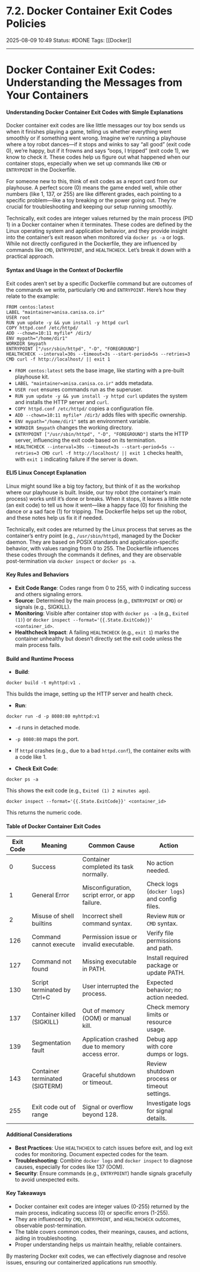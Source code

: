 # 7.2. Docker Container Exit Codes Policies

2025-08-09 10:49
Status: #DONE
Tags: [[Docker]]

---

# Docker Container Exit Codes: Understanding the Messages from Your Containers

#### Understanding Docker Container Exit Codes with Simple Explanations

Docker container exit codes are like little messages our toy box sends us when it finishes playing a game, telling us whether everything went smoothly or if something went wrong. Imagine we’re running a playhouse where a toy robot dances—if it stops and winks to say “all good” (exit code 0), we’re happy, but if it frowns and says “oops, I tripped” (exit code 1), we know to check it. These codes help us figure out what happened when our container stops, especially when we set up commands like `CMD` or `ENTRYPOINT` in the Dockerfile.

For someone new to this, think of exit codes as a report card from our playhouse. A perfect score (0) means the game ended well, while other numbers (like 1, 137, or 255) are like different grades, each pointing to a specific problem—like a toy breaking or the power going out. They’re crucial for troubleshooting and keeping our setup running smoothly.

Technically, exit codes are integer values returned by the main process (PID 1) in a Docker container when it terminates. These codes are defined by the Linux operating system and application behavior, and they provide insight into the container’s exit reason when monitored via `docker ps -a` or logs. While not directly configured in the Dockerfile, they are influenced by commands like `CMD`, `ENTRYPOINT`, and `HEALTHCHECK`. Let’s break it down with a practical approach.

#### Syntax and Usage in the Context of Dockerfile

Exit codes aren’t set by a specific Dockerfile command but are outcomes of the commands we write, particularly `CMD` and `ENTRYPOINT`. Here’s how they relate to the example:

```
FROM centos:latest
LABEL "maintainer=anisa.canisa.co.ir"
USER root
RUN yum update -y && yum install -y httpd curl
COPY httpd.conf /etc/httpd/
ADD --chown=10:11 myfile* /dir3/
ENV mypath="/home/dir1"
WORKDIR $mypath
ENTRYPOINT ["/usr/sbin/httpd", "-D", "FOREGROUND"]
HEALTHCHECK --interval=30s --timeout=3s --start-period=5s --retries=3 CMD curl -f http://localhost/ || exit 1
```

- `FROM centos:latest` sets the base image, like starting with a pre-built playhouse kit.
- `LABEL "maintainer=anisa.canisa.co.ir"` adds metadata.
- `USER root` ensures commands run as the superuser.
- `RUN yum update -y && yum install -y httpd curl` updates the system and installs the HTTP server and `curl`.
- `COPY httpd.conf /etc/httpd/` copies a configuration file.
- `ADD --chown=10:11 myfile* /dir3/` adds files with specific ownership.
- `ENV mypath="/home/dir1"` sets an environment variable.
- `WORKDIR $mypath` changes the working directory.
- `ENTRYPOINT ["/usr/sbin/httpd", "-D", "FOREGROUND"]` starts the HTTP server, influencing the exit code based on its termination.
- `HEALTHCHECK --interval=30s --timeout=3s --start-period=5s --retries=3 CMD curl -f http://localhost/ || exit 1` checks health, with `exit 1` indicating failure if the server is down.

#### ELI5 Linux Concept Explanation

Linux might sound like a big toy factory, but think of it as the workshop where our playhouse is built. Inside, our toy robot (the container’s main process) works until it’s done or breaks. When it stops, it leaves a little note (an exit code) to tell us how it went—like a happy face (0) for finishing the dance or a sad face (1) for tripping. The Dockerfile helps set up the robot, and these notes help us fix it if needed.

Technically, exit codes are returned by the Linux process that serves as the container’s entry point (e.g., `/usr/sbin/httpd`), managed by the Docker daemon. They are based on POSIX standards and application-specific behavior, with values ranging from 0 to 255. The Dockerfile influences these codes through the commands it defines, and they are observable post-termination via `docker inspect` or `docker ps -a`.

#### Key Rules and Behaviors

- **Exit Code Range**: Codes range from 0 to 255, with 0 indicating success and others signaling errors.
- **Source**: Determined by the main process (e.g., `ENTRYPOINT` or `CMD`) or signals (e.g., SIGKILL).
- **Monitoring**: Visible after container stop with `docker ps -a` (e.g., `Exited (1)`) or `docker inspect --format='{{.State.ExitCode}}' <container_id>`.
- **Healthcheck Impact**: A failing `HEALTHCHECK` (e.g., `exit 1`) marks the container unhealthy but doesn’t directly set the exit code unless the main process fails.

#### Build and Runtime Process

- **Build**:
```
docker build -t myhttpd:v1 .
```
  This builds the image, setting up the HTTP server and health check.

- **Run**:
```
docker run -d -p 8080:80 myhttpd:v1
```
  - `-d` runs in detached mode.
  - `-p 8080:80` maps the port.
  - If `httpd` crashes (e.g., due to a bad `httpd.conf`), the container exits with a code like 1.

- **Check Exit Code**:
```
docker ps -a
```
  This shows the exit code (e.g., `Exited (1) 2 minutes ago`).
```
docker inspect --format='{{.State.ExitCode}}' <container_id>
```
  This returns the numeric code.

#### Table of Docker Container Exit Codes

| Exit Code | Meaning                                      | Common Cause                                      | Action                                      |
|-----------|----------------------------------------------|--------------------------------------------------|---------------------------------------------|
| 0         | Success                                      | Container completed its task normally.           | No action needed.                           |
| 1         | General Error                                | Misconfiguration, script error, or app failure.  | Check logs (`docker logs`) and config files.|
| 2         | Misuse of shell builtins                     | Incorrect shell command syntax.                  | Review `RUN` or `CMD` syntax.               |
| 126       | Command cannot execute                       | Permission issue or invalid executable.          | Verify file permissions and path.           |
| 127       | Command not found                            | Missing executable in PATH.                      | Install required package or update PATH.    |
| 130       | Script terminated by Ctrl+C                   | User interrupted the process.                    | Expected behavior; no action needed.        |
| 137       | Container killed (SIGKILL)                   | Out of memory (OOM) or manual kill.              | Check memory limits or resource usage.      |
| 139       | Segmentation fault                           | Application crashed due to memory access error.  | Debug app with core dumps or logs.          |
| 143       | Container terminated (SIGTERM)               | Graceful shutdown or timeout.                    | Review shutdown process or timeout settings.|
| 255       | Exit code out of range                       | Signal or overflow beyond 128.                   | Investigate logs for signal details.        |

#### Additional Considerations

- **Best Practices**: Use `HEALTHCHECK` to catch issues before exit, and log exit codes for monitoring. Document expected codes for the team.
- **Troubleshooting**: Combine `docker logs` and `docker inspect` to diagnose causes, especially for codes like 137 (OOM).
- **Security**: Ensure commands (e.g., `ENTRYPOINT`) handle signals gracefully to avoid unexpected exits.

#### Key Takeaways

- Docker container exit codes are integer values (0-255) returned by the main process, indicating success (0) or specific errors (1-255).
- They are influenced by `CMD`, `ENTRYPOINT`, and `HEALTHCHECK` outcomes, observable post-termination.
- The table covers common codes, their meanings, causes, and actions, aiding in troubleshooting.
- Proper understanding helps us maintain healthy, reliable containers.

By mastering Docker exit codes, we can effectively diagnose and resolve issues, ensuring our containerized applications run smoothly.